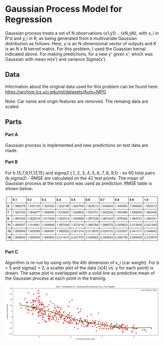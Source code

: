 # Gaussian Process Model for Regression

Gaussian process treats a set of N observations (x1,y1) .. (xN,yN), with x_i in R^d and y_i in R, as being generated from a multivariate Gaussian distribution as follows:
           <insert formula>
Here, y is an N-dimensional vector of outputs and K is an N x N kernel matrix. For this problem, I used the Guassian kernal indicated above. For making predictions, for a new y' given x', which was Gaussian with mean m(x') and variance Sigma(x').


## Data
Information about the original data used for this problem can be found here: https://archive.ics.uci.edu/ml/datasets/Auto+MPG

Note: Car name and origin features are removed. The remaing data are scaled.

## Parts

#### Part A

Gaussian process is implemented and new predictions on test data are made.

#### Part B

For b {5,7,9,11,13,15} and sigma2 {.1,.2,.3,.4,.5,.6,.7,.8,.9,1} - so 60 total pairs (b,sigma2) - RMSE are calculated on the 42 test points. The mean of Gaussian process at the test point was used as prediction. RMSE table is shown below:

<p align="center">
  <img src="images/partB.JPG"/>
</p>

#### Part C

Algorithm is re-run by using only the 4th dimension of x_i (car weight). For b = 5 and sigma2 = 2, a scatter plot of the data (x[4] vs. y for each point) is drawn. The same plot is overlapped with a solid line as predictive mean of the Gaussian process at each point in the training.

<p align="center">
  <img src="images/partC.JPG"/>
</p>